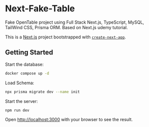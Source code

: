 # Next-Fake-Table

Fake OpenTable project using Full Stack Next.js, TypeScript, MySQL, TailWind CSS, Prisma ORM. Based on Next.js udemy tutorial.

This is a [Next.js](https://nextjs.org/) project bootstrapped with [`create-next-app`](https://github.com/vercel/next.js/tree/canary/packages/create-next-app).

## Getting Started

Start the database:

```bash
docker compose up -d
```

Load Schema:

```bash
npx prisma migrate dev --name init
```

Start the server:

```bash
npm run dev
```

Open [http://localhost:3000](http://localhost:3000) with your browser to see the result.
